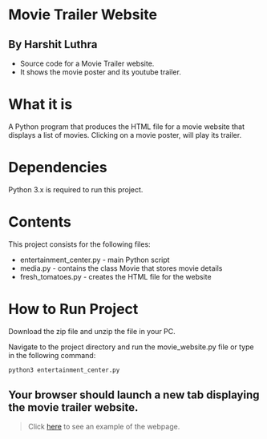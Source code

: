 # Movie Trailer Website
## By Harshit Luthra
- Source code for a Movie Trailer website.
- It shows the movie poster and its youtube trailer.

# What it is 
A Python program that produces the HTML file for a movie website that displays a list of movies. Clicking on a movie poster, will play its trailer.

# Dependencies
Python 3.x is required to run this project. 

# Contents
This project consists for the following files:

- entertainment_center.py - main Python script
- media.py - contains the class Movie that stores movie details
- fresh_tomatoes.py - creates the HTML file for the website

# How to Run Project
Download the zip file and unzip the file in your PC.

Navigate to the project directory and run the movie_website.py file or type in the following command:

```python
python3 entertainment_center.py
```
Your browser should launch a new tab displaying the movie trailer website.
--
> Click [here](https://sachincool.github.io/IPND-Udacity/project%204/fresh_tomatoes.html) to see an example of the webpage.
